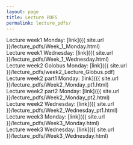 ```yaml
---
layout: page
title: Lecture PDFS
permalink: lecture_pdfs/
---
```


Lecture week1 Monday:  [link]({{ site.url }}/lecture_pdfs/Week_1_Monday.html)   
Lecture week1 Wednesday:  [link]({{ site.url }}/lecture_pdfs/Week_1_Wednesday.html)  
Lecture week2 Golobus Monday:  [link]({{ site.url }}/lecture_pdfs/week2_Lecture_Globus.pdf)  
Lecture week2 part1 Monday:  [link]({{ site.url }}/lecture_pdfs/Week2_Monday_pt1.html)  
Lecture week2 part2 Monday:  [link]({{ site.url }}/lecture_pdfs/Week2_Monday_pt2.html)  
Lecture week2 Wednesday:  [link]({{ site.url }}/lecture_pdfs/Week2_Wednesday_pt1.html)  
Lecture week3 Monday:  [link]({{ site.url }}/lecture_pdfs/Week3_Monday.html)  
Lecture week3 Wednesday:  [link]({{ site.url }}/lecture_pdfs/Week3_Wednesday.html)  
